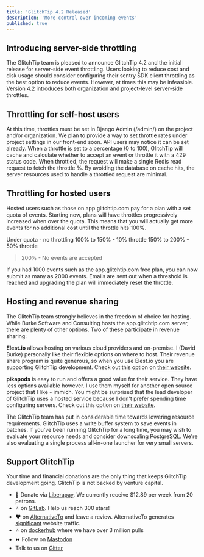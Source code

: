 ```yaml
---
title: 'GlitchTip 4.2 Released'
description: 'More control over incoming events'
published: true
---
```


## Introducing server-side throttling
The GlitchTip team is pleased to announce GlitchTip 4.2 and the initial release for server-side event throttling. Users looking to reduce cost and disk usage should consider configuring their sentry SDK client throttling as the best option to reduce events. However, at times this may be infeasible. Version 4.2 introduces both organization and project-level server-side throttles.

## Throttling for self-host users
At this time, throttles must be set in Django Admin (/admin/) on the project and/or organization. We plan to provide a way to set throttle rates under project settings in our front-end soon. API users may notice it can be set already. When a throttle is set to a percentage (0 to 100), GlitchTip will cache and calculate whether to accept an event or throttle it with a 429 status code. When throttled, the request will make a single Redis read request to fetch the throttle %. By avoiding the database on cache hits, the server resources used to handle a throttled request are minimal. 

## Throttling for hosted users
Hosted users such as those on app.glitchtip.com pay for a plan with a set quota of events. Starting now, plans will have throttles progressively increased when over the quota. This means that you will actually get more events for no additional cost until the throttle hits 100%.

Under quota - no throttling
100% to 150% - 10% throttle
150% to 200% - 50% throttle
>200% - No events are accepted 

If you had 1000 events such as the app.glitchtip.com free plan, you can now submit as many as 2000 events. Emails are sent out when a threshold is reached and upgrading the plan will immediately reset the throttle.

## Hosting and revenue sharing

The GlitchTip team strongly believes in the freedom of choice for hosting. While Burke Software and Consulting hosts the app.glitchtip.com server, there are plenty of other options. Two of these participate in revenue sharing:

**Elest.io** allows hosting on various cloud providers and on-premise. I (David Burke) personally like their flexible options on where to host. Their revenue share program is quite generous, so when you use Elest.io you are supporting GlitchTip development. Check out this option on [their website](https://elest.io/open-source/glitchtip).

**pikapods** is easy to run and offers a good value for their service. They have less options available however. I use them myself for another open source project that I like - immich. You might be surprised that the lead developer of GlitchTip uses a hosted service because I don't prefer spending time configuring servers. Check out this option on [their website](https://www.pikapods.com/pods?run=glitchtip).

The GlitchTip team has put in considerable time towards lowering resource requirements. GlitchTip uses a write buffer system to save events in batches. If you've been running GlitchTip for a long time, you may wish to evaluate your resource needs and consider downscaling PostgreSQL. We're also evaluating a single process all-in-one launcher for very small servers.

## Support GlitchTip

Your time and financial donations are the only thing that keeps GlitchTip development going. GlitchTip is not backed by venture capital.

- 💸 Donate via [Liberapay](https://en.liberapay.com/GlitchTip). We currently receive $12.89 per week from 20 patrons.
- ⭐ on [GitLab](https://gitlab.com/glitchtip/glitchtip-backend/). Help us reach 300 stars!
- ❤️ on [AlternativeTo](https://alternativeto.net/software/glitchtip/about/) and leave a review. AlternativeTo generates [significant](https://plausible.io/glitchtip.com?period=30d) website traffic.
- ⭐ on [dockerhub](https://hub.docker.com/r/glitchtip/glitchtip) where we have over 3 million pulls
- ⏩ Follow on [Mastodon](https://mastodon.online/@glitchtip)
- Talk to us on [Gitter](https://app.gitter.im/#/room/#GlitchTip_community:gitter.im)